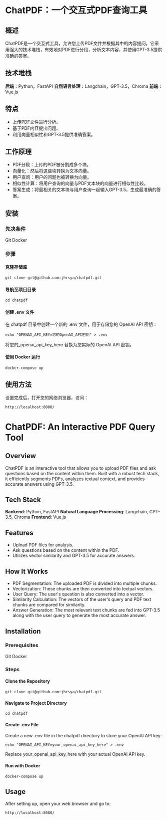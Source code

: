 # ChatPDF：一个交互式PDF查询工具
## 概述
ChatPDF是一个交互式工具，允许您上传PDF文件并根据其中的内容提问。它采用强大的技术堆栈，有效地对PDF进行分段，分析文本内容，并使用GPT-3.5提供准确的答案。

## 技术堆栈
**后端**：Python，FastAPI
**自然语言处理**：Langchain，GPT-3.5，Chroma
**前端**：Vue.js

## 特点
- 上传PDF文件进行分析。
- 基于PDF内容提出问题。
- 利用向量相似性和GPT-3.5提供准确答案。

## 工作原理
- PDF分段：上传的PDF被分割成多个块。
- 向量化：然后将这些块转换为文本向量。
- 用户查询：用户的问题也被转换为向量。
- 相似性计算：将用户查询的向量与PDF文本块的向量进行相似性比较。
- 答案生成：将最相关的文本块与用户查询一起输入GPT-3.5，生成最准确的答案。

## 安装
### 先决条件
Git
Docker

### 步骤
#### 克隆存储库
```
git clone git@github.com:jhrsya/chatpdf.git
```
#### 导航至项目目录
```
cd chatpdf
```
#### 创建 .env 文件
在 chatpdf 目录中创建一个新的 .env 文件，用于存储您的 OpenAI API 密钥：
```
echo "OPENAI_API_KEY=您的OpenAI_API密钥" > .env
```
将您的_openai_api_key_here 替换为您实际的 OpenAI API 密钥。

#### 使用 Docker 运行
```
docker-compose up
```

## 使用方法
设置完成后，打开您的网络浏览器，访问：
```
http://localhost:8080/
```

# ChatPDF: An Interactive PDF Query Tool
## Overview
ChatPDF is an interactive tool that allows you to upload PDF files and ask questions based on the content within them. Built with a robust tech stack, it efficiently segments PDFs, analyzes textual context, and provides accurate answers using GPT-3.5.

## Tech Stack
**Backend**: Python, FastAPI
**Natural Language Processing**: Langchain, GPT-3.5, Chroma
**Frontend**: Vue.js


## Features
- Upload PDF files for analysis.
- Ask questions based on the content within the PDF.
- Utilizes vector similarity and GPT-3.5 for accurate answers.


## How It Works
- PDF Segmentation: The uploaded PDF is divided into multiple chunks.
- Vectorization: These chunks are then converted into textual vectors.
- User Query: The user's question is also converted into a vector.
- Similarity Calculation: The vectors of the user's query and PDF text chunks are compared for similarity.
- Answer Generation: The most relevant text chunks are fed into GPT-3.5 along with the user query to generate the most accurate answer.


## Installation
### Prerequisites
Git
Docker
### Steps
#### Clone the Repository
```
git clone git@github.com:jhrsya/chatpdf.git
```
#### Navigate to Project Directory
```
cd chatpdf
```
#### Create .env File
Create a new .env file in the chatpdf directory to store your OpenAI API key:
```
echo "OPENAI_API_KEY=your_openai_api_key_here" > .env
```
Replace your_openai_api_key_here with your actual OpenAI API key.

#### Run with Docker
```
docker-compose up
```

## Usage
After setting up, open your web browser and go to:
```
http://localhost:8080/
```






